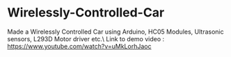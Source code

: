 # Wirelessly-Controlled-Car
Made a Wirelessly Controlled Car using Arduino, HC05 Modules, Ultrasonic sensors, L293D Motor driver etc.\\
Link to demo video : https://www.youtube.com/watch?v=uMkLorhJaoc
